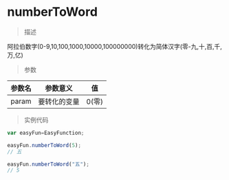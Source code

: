 # numberToWord

> 描述

阿拉伯数字(0-9,10,100,1000,10000,100000000)转化为简体汉字(零-九,十,百,千,万,亿)

> 参数

|     参数名     |    参数意义 | 值|
|:---------------:|:---------:|:---------:|
|param   | 要转化的变量   | 0(零)|

> 实例代码

```javascript
var easyFun=EasyFunction;

easyFun.numberToWord(5);
// 五

easyFun.numberToWord("五");
// 5
```